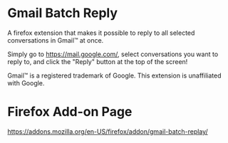 # Gmail Batch Reply
A firefox extension that makes it possible to reply to all selected conversations in Gmail™ at once.

Simply go to https://mail.google.com/, select conversations you want to reply to, and click the "Reply" button at the top of the screen!

Gmail™ is a registered trademark of Google. This extension is unaffiliated with Google.

# Firefox Add-on Page
https://addons.mozilla.org/en-US/firefox/addon/gmail-batch-replay/
